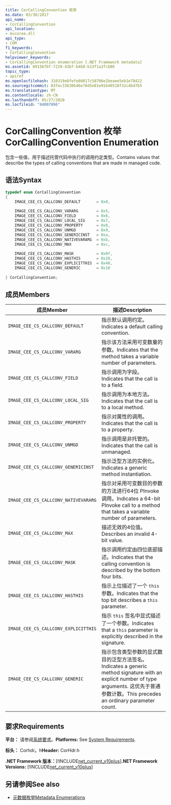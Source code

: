 ```yaml
---
title: CorCallingConvention 枚举
ms.date: 03/30/2017
api_name:
- CorCallingConvention
api_location:
- mscoree.dll
api_type:
- COM
f1_keywords:
- CorCallingConvention
helpviewer_keywords:
- CorCallingConvention enumeration [.NET Framework metadata]
ms.assetid: 69156fbf-7219-43bf-b4b8-b13f1a2fcb86
topic_type:
- apiref
ms.openlocfilehash: 310319e8fefe80017c58706e2beaee5eb1e78422
ms.sourcegitcommit: 03fec33630b46e78d5e81e91b40518f32c4bd7b5
ms.translationtype: MT
ms.contentlocale: zh-CN
ms.lasthandoff: 05/27/2020
ms.locfileid: "84007896"
---
```

# <a name="corcallingconvention-enumeration"></a><span data-ttu-id="3ee8b-102">CorCallingConvention 枚举</span><span class="sxs-lookup"><span data-stu-id="3ee8b-102">CorCallingConvention Enumeration</span></span>
<span data-ttu-id="3ee8b-103">包含一些值，用于描述托管代码中执行的调用约定类型。</span><span class="sxs-lookup"><span data-stu-id="3ee8b-103">Contains values that describe the types of calling conventions that are made in managed code.</span></span>  
  
## <a name="syntax"></a><span data-ttu-id="3ee8b-104">语法</span><span class="sxs-lookup"><span data-stu-id="3ee8b-104">Syntax</span></span>  
  
```cpp  
typedef enum CorCallingConvention  
{  
    IMAGE_CEE_CS_CALLCONV_DEFAULT       = 0x0,  
  
    IMAGE_CEE_CS_CALLCONV_VARARG        = 0x5,  
    IMAGE_CEE_CS_CALLCONV_FIELD         = 0x6,  
    IMAGE_CEE_CS_CALLCONV_LOCAL_SIG     = 0x7,  
    IMAGE_CEE_CS_CALLCONV_PROPERTY      = 0x8,  
    IMAGE_CEE_CS_CALLCONV_UNMGD         = 0x9,  
    IMAGE_CEE_CS_CALLCONV_GENERICINST   = 0xa,  
    IMAGE_CEE_CS_CALLCONV_NATIVEVARARG  = 0xb,  
    IMAGE_CEE_CS_CALLCONV_MAX           = 0xc,  
  
    IMAGE_CEE_CS_CALLCONV_MASK          = 0x0f,  
    IMAGE_CEE_CS_CALLCONV_HASTHIS       = 0x20,  
    IMAGE_CEE_CS_CALLCONV_EXPLICITTHIS  = 0x40,  
    IMAGE_CEE_CS_CALLCONV_GENERIC       = 0x10  
  
} CorCallingConvention;  
```  
  
## <a name="members"></a><span data-ttu-id="3ee8b-105">成员</span><span class="sxs-lookup"><span data-stu-id="3ee8b-105">Members</span></span>  
  
|<span data-ttu-id="3ee8b-106">成员</span><span class="sxs-lookup"><span data-stu-id="3ee8b-106">Member</span></span>|<span data-ttu-id="3ee8b-107">描述</span><span class="sxs-lookup"><span data-stu-id="3ee8b-107">Description</span></span>|  
|------------|-----------------|  
|`IMAGE_CEE_CS_CALLCONV_DEFAULT`|<span data-ttu-id="3ee8b-108">指示默认调用约定。</span><span class="sxs-lookup"><span data-stu-id="3ee8b-108">Indicates a default calling convention.</span></span>|  
|`IMAGE_CEE_CS_CALLCONV_VARARG`|<span data-ttu-id="3ee8b-109">指示该方法采用可变数量的参数。</span><span class="sxs-lookup"><span data-stu-id="3ee8b-109">Indicates that the method takes a variable number of parameters.</span></span>|  
|`IMAGE_CEE_CS_CALLCONV_FIELD`|<span data-ttu-id="3ee8b-110">指示调用为字段。</span><span class="sxs-lookup"><span data-stu-id="3ee8b-110">Indicates that the call is to a field.</span></span>|  
|`IMAGE_CEE_CS_CALLCONV_LOCAL_SIG`|<span data-ttu-id="3ee8b-111">指示调用为本地方法。</span><span class="sxs-lookup"><span data-stu-id="3ee8b-111">Indicates that the call is to a local method.</span></span>|  
|`IMAGE_CEE_CS_CALLCONV_PROPERTY`|<span data-ttu-id="3ee8b-112">指示对属性的调用。</span><span class="sxs-lookup"><span data-stu-id="3ee8b-112">Indicates that the call is to a property.</span></span>|  
|`IMAGE_CEE_CS_CALLCONV_UNMGD`|<span data-ttu-id="3ee8b-113">指示调用是非托管的。</span><span class="sxs-lookup"><span data-stu-id="3ee8b-113">Indicates that the call is unmanaged.</span></span>|  
|`IMAGE_CEE_CS_CALLCONV_GENERICINST`|<span data-ttu-id="3ee8b-114">指示泛型方法的实例化。</span><span class="sxs-lookup"><span data-stu-id="3ee8b-114">Indicates a generic method instantiation.</span></span>|  
|`IMAGE_CEE_CS_CALLCONV_NATIVEVARARG`|<span data-ttu-id="3ee8b-115">指示对采用可变数目的参数的方法进行64位 PInvoke 调用。</span><span class="sxs-lookup"><span data-stu-id="3ee8b-115">Indicates a 64-bit PInvoke call to a method that takes a variable number of parameters.</span></span>|  
|`IMAGE_CEE_CS_CALLCONV_MAX`|<span data-ttu-id="3ee8b-116">描述无效的4位值。</span><span class="sxs-lookup"><span data-stu-id="3ee8b-116">Describes an invalid 4-bit value.</span></span>|  
|`IMAGE_CEE_CS_CALLCONV_MASK`|<span data-ttu-id="3ee8b-117">指示调用约定由四位底部描述。</span><span class="sxs-lookup"><span data-stu-id="3ee8b-117">Indicates that the calling convention is described by the bottom four bits.</span></span>|  
|`IMAGE_CEE_CS_CALLCONV_HASTHIS`|<span data-ttu-id="3ee8b-118">指示上位描述了一个 `this` 参数。</span><span class="sxs-lookup"><span data-stu-id="3ee8b-118">Indicates that the top bit describes a `this` parameter.</span></span>|  
|`IMAGE_CEE_CS_CALLCONV_EXPLICITTHIS`|<span data-ttu-id="3ee8b-119">指示 `this` 签名中显式描述了一个参数。</span><span class="sxs-lookup"><span data-stu-id="3ee8b-119">Indicates that a `this` parameter is explicitly described in the signature.</span></span>|  
|`IMAGE_CEE_CS_CALLCONV_GENERIC`|<span data-ttu-id="3ee8b-120">指示包含类型参数的显式数目的泛型方法签名。</span><span class="sxs-lookup"><span data-stu-id="3ee8b-120">Indicates a generic method signature with an explicit number of type arguments.</span></span> <span data-ttu-id="3ee8b-121">这优先于普通参数计数。</span><span class="sxs-lookup"><span data-stu-id="3ee8b-121">This precedes an ordinary parameter count.</span></span>|  
  
## <a name="requirements"></a><span data-ttu-id="3ee8b-122">要求</span><span class="sxs-lookup"><span data-stu-id="3ee8b-122">Requirements</span></span>  
 <span data-ttu-id="3ee8b-123">**平台：** 请参阅[系统要求](../../get-started/system-requirements.md)。</span><span class="sxs-lookup"><span data-stu-id="3ee8b-123">**Platforms:** See [System Requirements](../../get-started/system-requirements.md).</span></span>  
  
 <span data-ttu-id="3ee8b-124">**标头：** Corhdr。h</span><span class="sxs-lookup"><span data-stu-id="3ee8b-124">**Header:** CorHdr.h</span></span>  
  
 <span data-ttu-id="3ee8b-125">**.NET Framework 版本：**[!INCLUDE[net_current_v10plus](../../../../includes/net-current-v10plus-md.md)]</span><span class="sxs-lookup"><span data-stu-id="3ee8b-125">**.NET Framework Versions:** [!INCLUDE[net_current_v10plus](../../../../includes/net-current-v10plus-md.md)]</span></span>  
  
## <a name="see-also"></a><span data-ttu-id="3ee8b-126">另请参阅</span><span class="sxs-lookup"><span data-stu-id="3ee8b-126">See also</span></span>

- [<span data-ttu-id="3ee8b-127">元数据枚举</span><span class="sxs-lookup"><span data-stu-id="3ee8b-127">Metadata Enumerations</span></span>](metadata-enumerations.md)
